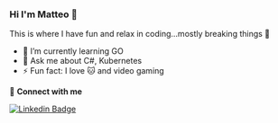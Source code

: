### Hi I'm Matteo 👋
This is where I have fun and relax in coding...mostly breaking things :rofl:

- 🌱 I’m currently learning GO
- 💬 Ask me about C#, Kubernetes
- ⚡ Fun fact: I love :cat: and video gaming

<!--
**matteogazzadi/matteogazzadi** is a ✨ _special_ ✨ repository because its `README.md` (this file) appears on your GitHub profile.

Here are some ideas to get you started:

- 🔭 I’m currently working on ...
- 🌱 I’m currently learning ...
- 👯 I’m looking to collaborate on ...
- 🤔 I’m looking for help with ...
- 💬 Ask me about ...
- 📫 How to reach me: ...
- 😄 Pronouns: ...
- ⚡ Fun fact: ...
-->

🔗 **Connect with me**

[![Linkedin Badge](https://img.shields.io/badge/LinkedIn-0077B5?style=for-the-badge&logo=linkedin&logoColor=white&link=https://www.linkedin.com/in/matteo-gazzadi-poggioli)](https://www.linkedin.com/in/matteo-gazzadi-poggioli)
